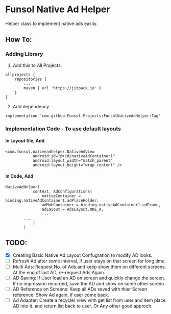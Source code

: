 # Funsol Native Ad Helper
Helper class to implement native ads easily.

## How To:
### Adding Library
1. Add this to All Projects. 
``` 
allprojects {
	repositories {
		...
		maven { url 'https://jitpack.io' }
	}
}
```
2. Add dependency
```
implementation 'com.github.Funsol-Projects:FunsolNativeAdHelper:Tag'
```

### Implementation Code - To use default layouts

#### In Layout file, Add
```
<com.funsol.nativeadhelper.NativeAdView
            android:id="@+id/nativeAdContainer1"
            android:layout_width="match_parent"
            android:layout_height="wrap_content" />
```

#### In Code, Add
```
NativeAdHelper(
            context, AdConfigurations(
                nativeContainer = binding.nativeAdContainer1.adPlaceHolder,
                adMobContainer = binding.nativeAdContainer1.adFrame,
                adLayout = AdsLayout.ONE_A,
                ...
		...
            )
        )
```

#### 


## TODO:
- [x] Creating Basic Native Ad Layout Confugration to modify AD looks.
- [ ]  Refresh Ad after some interval, if user stays on that screen for long time.
- [ ] Multi Ads: Request No. of Ads and keep show them on different screens. At the end of last AD, re-request Ads Again.
- [ ] AD Saving: If User load an AD on screen and quickly change the screen. If no impression recorded, save the AD and show on some other screen.
- [ ] AD Reference on Screens: Keep all ADs saved with thier Screen reference. Show Ad again, if user come back.
- [ ] Ad Adapter: Create a recycler view with get list from user and item place AD into it. and return list back to user. Or Any other good approch.
